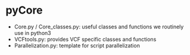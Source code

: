 # pyCore

- Core.py / Core_classes.py: useful classes and functions we routinely use in python3
- VCFtools.py: provides VCF specific classes and functions
- Parallelization.py: template for script parallelization
